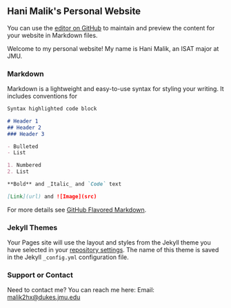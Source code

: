 ## Hani Malik's Personal Website

You can use the [editor on GitHub](https://github.com/hanimalik/ISAT252/edit/main/README.md) to maintain and preview the content for your website in Markdown files.

Welcome to my personal website! My name is Hani Malik, an ISAT major at JMU.

### Markdown

Markdown is a lightweight and easy-to-use syntax for styling your writing. It includes conventions for

```markdown
Syntax highlighted code block

# Header 1
## Header 2
### Header 3

- Bulleted
- List

1. Numbered
2. List

**Bold** and _Italic_ and `Code` text

[Link](url) and ![Image](src)
```

For more details see [GitHub Flavored Markdown](https://guides.github.com/features/mastering-markdown/).

### Jekyll Themes

Your Pages site will use the layout and styles from the Jekyll theme you have selected in your [repository settings](https://github.com/hanimalik/ISAT252/settings/pages). The name of this theme is saved in the Jekyll `_config.yml` configuration file.

### Support or Contact

Need to contact me? You can reach me here:
Email: malik2hx@dukes.jmu.edu

